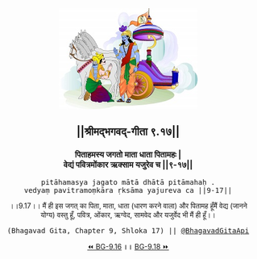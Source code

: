 <center><img src="../../asset/BG.png" alt="#API #bhagavadgitaapi #slok #nodejs #js #api #gitaapi #krishna #hinduism #vedic #ISKCON #shreemadbhagavadgita #technology"/>
<h2>||श्रीमद्‍भगवद्‍-गीता ९.१७||</h2>
<h3>पिताहमस्य जगतो माता धाता पितामहः |<br/>वेद्यं पवित्रमोंकार ऋक्साम यजुरेव च ||९-१७||</h3>
<pre>pitāhamasya jagato mātā dhātā pitāmahaḥ .<br/>vedyaṃ pavitramoṃkāra ṛksāma yajureva ca ||9-17||</pre>
<p>।।9.17।। मैं ही इस जगत् का पिता, माता, धाता (धारण करने वाला) और पितामह हूँमैं वेद्य (जानने योग्य) वस्तु हूँ, पवित्र, ओंकार, ऋग्वेद, सामवेद और यजुर्वेद भी मैं ही हूँ।।</p>
<pre>(Bhagavad Gita, Chapter 9, Shloka 17) || <a href="https://twitter.com/bhagavadgitaapi">@BhagavadGitaApi</a></pre><a href="../../9/16">⏪  BG-9.16</a><b>        ।।        </b><a href="../../9/18">BG-9.18  ⏩</a></center></center>